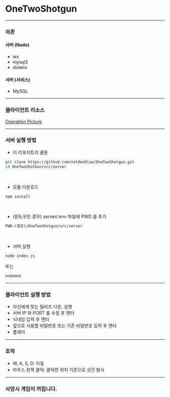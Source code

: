 # OneTwoShotgun

* * *

### 의존
#### 서버 (Node)
* ws
* mysql2
* dotenv
#### 서버 (서비스)
* MySQL


* * *

### 클라이언트 리소스
[Operation Picture](https://github.com/gghteam/s_pie) <br/>

* * *

### 서버 실행 방법
* 이 리포지트리 클론
```bash
git clone https://github.com/notdevblue/OneTwoShotgun.git
cd OneTwoShotGun/src/server
```
<br/>

* 모듈 다운로드 
```bash
npm install
```
<br/>

* (윈도우인 경우) server/.env 파일에 PWD 를 추가
```bash
PWD=(경로)/OneTwoShotgun/src/server
```
<br/>

* 서버 실행
```bash
node index.js
```
또는
```bash
nodemon
```

* * *

### 클라이언트 실행 방법
* 자신에게 맞는 릴리즈 다운, 실행
* 서버 IP 와 PORT 를 수정 후 엔터
* 닉네임 입력 후 엔터
* 앞으로 사용할 비밀번호 또는 기존 비밀번호 입력 후 엔터
* 플레이

* * *

### 조작
* W, A, S, D: 이동
* 마우스 왼쪽 클릭: 클릭한 위치 기준으로 샷건 발사

* * *

### 사망시 게임이 꺼집니다.
